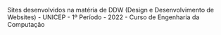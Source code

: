 Sites desenvolvidos na matéria de DDW (Design e Desenvolvimento de Websites) - UNICEP - 1º Período - 2022 - Curso de Engenharia da Computação